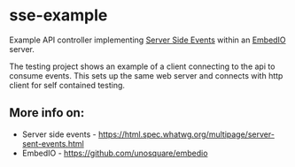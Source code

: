 # sse-example

Example API controller implementing [Server Side Events](https://html.spec.whatwg.org/multipage/server-sent-events.html) within an [EmbedIO](https://github.com/unosquare/embedio) server.

The testing project shows an example of a client connecting to the api to consume events. This sets up the same web server and connects with http client for self contained testing.

## More info on:

- Server side events - https://html.spec.whatwg.org/multipage/server-sent-events.html
- EmbedIO - https://github.com/unosquare/embedio